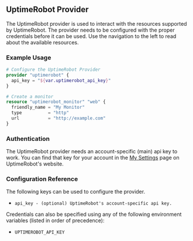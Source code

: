 ## UptimeRobot Provider

The UptimeRobot provider is used to interact with the resources supported by UptimeRobot. The provider needs to be configured with the proper credentials before it can be used. Use the navigation to the left to read about the available resources.

### Example Usage

```tf
# Configure the UptimeRobot Provider
provider "uptimerobot" {
  api_key = "${var.uptimerobot_api_key}"
}

# Create a monitor
resource "uptimerobot_monitor" "web" {
  friendly_name = "My Monitor"
  type          = "http"
  url           = "http://example.com"
}
```

### Authentication

The UptimeRobot provider needs an account-specific (main) api key to work. You can find that key for your account in the [My Settings](https://uptimerobot.com/dashboard#mySettings) page on UptimeRobot's website.

### Configuration Reference

The following keys can be used to configure the provider.

* `api_key - (optional) UptimeRobot's account-specific api key.`

Credentials can also be specified using any of the following environment variables (listed in order of precedence):

* `UPTIMEROBOT_API_KEY` 
